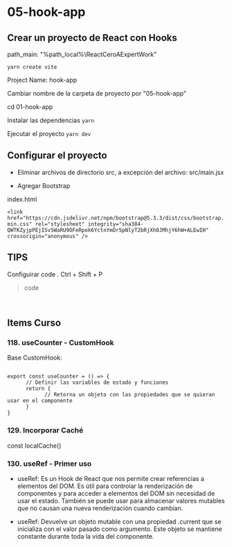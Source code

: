 # 05-hook-app

## Crear un proyecto de React con Hooks

path_main: "%path_local%\ReactCeroAExpertWork"

`yarn create vite`

Project Name: hook-app

Cambiar nombre de la carpeta de proyecto por "05-hook-app"

cd 01-hook-app

Instalar las dependencias
`yarn`	

Ejecutar el proyecto
`yarn dev`

## Configurar el proyecto

- Eliminar archivos de directorio src, a excepción del archivo:
src/main.jsx

- Agregar Bootstrap

index.html

`<link
      href="https://cdn.jsdelivr.net/npm/bootstrap@5.3.3/dist/css/bootstrap.min.css"
      rel="stylesheet"
      integrity="sha384-QWTKZyjpPEjISv5WaRU9OFeRpok6YctnYmDr5pNlyT2bRjXh0JMhjY6hW+ALEwIH"
      crossorigin="anonymous"
/>`


## TIPS
Configuirar code .
Ctrl + Shift + P 
>code

<br />

## Items Curso
### 118. useCounter - CustomHook

Base CustomHook:

<code>
export const useCounter = () => {
      // Definir las variables de estado y funciones
      return {
            // Retorna un objeto con las propiedades que se quieran usar en el componente
      }
}
</code>


### 129. Incorporar Caché

const localCache()

### 130. useRef - Primer uso

- useRef: Es un Hook de React que nos permite crear referencias a elementos del DOM. Es útil para controlar la renderización de componentes y para acceder a elementos del DOM sin necesidad de usar el estado. También se puede usar para almacenar valores mutables que no causan una nueva renderización cuando cambian.

- useRef: Devuelve un objeto mutable con una propiedad .current que se inicializa con el valor pasado como argumento. Este objeto se mantiene constante durante toda la vida del componente.


